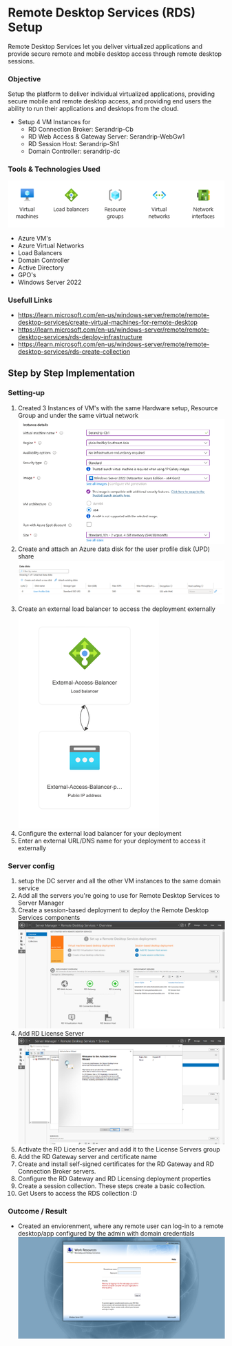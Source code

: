 # Remote Desktop Services (RDS) Setup
Remote Desktop Services let you deliver virtualized applications and provide secure remote and mobile desktop access through remote desktop sessions.

### Objective
Setup the platform to deliver individual virtualized applications, providing secure mobile and remote desktop access, and providing end users the ability to run their applications and desktops from the cloud.

- Setup 4 VM Instances for
  - RD Connection Broker: Serandrip-Cb
  - RD Web Access & Gateway Server: Serandrip-WebGw1
  - RD Session Host: Serandrip-Sh1
  - Domain Controller: serandrip-dc

### Tools & Technologies Used
![alt text](images/image-2.png)
- Azure VM's
- Azure Virtual Networks
- Load Balancers
- Domain Controller
- Active Directory
- GPO's
- Windows Server 2022

### Usefull Links
- https://learn.microsoft.com/en-us/windows-server/remote/remote-desktop-services/create-virtual-machines-for-remote-desktop
- https://learn.microsoft.com/en-us/windows-server/remote/remote-desktop-services/rds-deploy-infrastructure
- https://learn.microsoft.com/en-us/windows-server/remote/remote-desktop-services/rds-create-collection

## Step by Step Implementation

### Setting-up
1. Created 3 Instances of VM's with the same Hardware setup, Resource Group and under the same virtual network
![alt text](images/instanceDetails.png)
2. Create and attach an Azure data disk for the user profile disk (UPD) share
![alt text](images/image.png)
3. Create an external load balancer to access the deployment externally
![alt text](images/image-1.png)
4. Configure the external load balancer for your deployment
5. Enter an external URL/DNS name for your deployment to access it externally

### Server config
1. setup the DC server and all the other VM instances to the same domain service
2. Add all the servers you're going to use for Remote Desktop Services to Server Manager
3. Create a session-based deployment to deploy the Remote Desktop Services components
![alt text](images/RDS-interface.png)
4. Add RD License Server
![alt text](images/RDS-Licensing.png)
5. Activate the RD License Server and add it to the License Servers group
6. Add the RD Gateway server and certificate name
7. Create and install self-signed certificates for the RD Gateway and RD Connection Broker servers.
8. Configure the RD Gateway and RD Licensing deployment properties
9.  Create a session collection. These steps create a basic collection.
10.  Get Users to access the RDS collection :D

### Outcome / Result
- Created an enviorenment, where any remote user can log-in to a remote desktop/app configured by the admin with domain credentials
![alt text](<images/Screenshot 2025-04-11 222318.png>)
